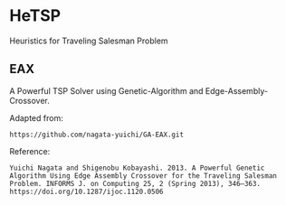# HeTSP

Heuristics for Traveling Salesman Problem

## EAX

A Powerful TSP Solver using Genetic-Algorithm and Edge-Assembly-Crossover.

Adapted from:

```
https://github.com/nagata-yuichi/GA-EAX.git
```

Reference:

```
Yuichi Nagata and Shigenobu Kobayashi. 2013. A Powerful Genetic Algorithm Using Edge Assembly Crossover for the Traveling Salesman Problem. INFORMS J. on Computing 25, 2 (Spring 2013), 346–363. https://doi.org/10.1287/ijoc.1120.0506
```

